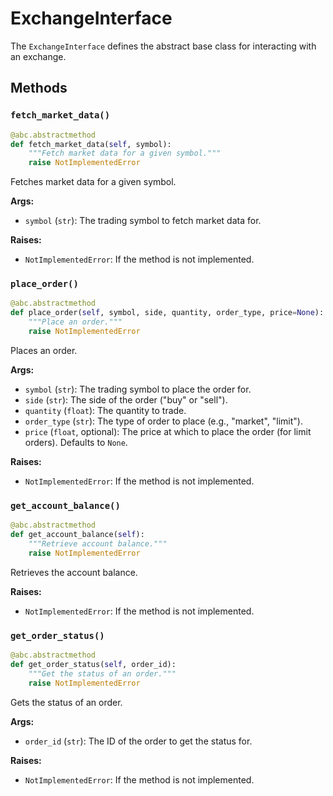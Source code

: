 # ExchangeInterface

The `ExchangeInterface` defines the abstract base class for interacting with an exchange.

## Methods

### `fetch_market_data()`

```python
@abc.abstractmethod
def fetch_market_data(self, symbol):
    """Fetch market data for a given symbol."""
    raise NotImplementedError
```

Fetches market data for a given symbol.

**Args:**

*   `symbol` (`str`): The trading symbol to fetch market data for.

**Raises:**

*   `NotImplementedError`: If the method is not implemented.

### `place_order()`

```python
@abc.abstractmethod
def place_order(self, symbol, side, quantity, order_type, price=None):
    """Place an order."""
    raise NotImplementedError
```

Places an order.

**Args:**

*   `symbol` (`str`): The trading symbol to place the order for.
*   `side` (`str`): The side of the order ("buy" or "sell").
*   `quantity` (`float`): The quantity to trade.
*   `order_type` (`str`): The type of order to place (e.g., "market", "limit").
*   `price` (`float`, optional): The price at which to place the order (for limit orders). Defaults to `None`.

**Raises:**

*   `NotImplementedError`: If the method is not implemented.

### `get_account_balance()`

```python
@abc.abstractmethod
def get_account_balance(self):
    """Retrieve account balance."""
    raise NotImplementedError
```

Retrieves the account balance.

**Raises:**

*   `NotImplementedError`: If the method is not implemented.

### `get_order_status()`

```python
@abc.abstractmethod
def get_order_status(self, order_id):
    """Get the status of an order."""
    raise NotImplementedError
```

Gets the status of an order.

**Args:**

*   `order_id` (`str`): The ID of the order to get the status for.

**Raises:**

*   `NotImplementedError`: If the method is not implemented.